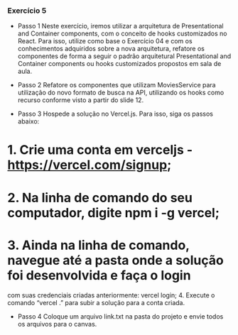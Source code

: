 ### Exercício 5

* Passo 1
Neste exercício, iremos utilizar a arquitetura de Presentational and Container components, com o
conceito de hooks customizados no React. Para isso, utilize como base o Exercício 04 e com os
conhecimentos adquiridos sobre a nova arquitetura, refatore os componentes de forma a seguir o
padrão arquitetural Presentational and Container components ou hooks customizados propostos em
sala de aula.

* Passo 2
Refatore os componentes que utilizam MoviesService para utilização do novo formato de busca na API,
utilizando os hooks como recurso conforme visto a partir do slide 12.
* Passo 3
Hospede a solução no Vercel.js. Para isso, siga os passos abaixo:

# 1. Crie uma conta em verceljs - https://vercel.com/signup;
# 2. Na linha de comando do seu computador, digite npm i -g vercel;
# 3. Ainda na linha de comando, navegue até a pasta onde a solução foi desenvolvida e faça o login
com suas credenciais criadas anteriormente: vercel login;
4. Execute o comando “vercel .” para subir a solução para a conta criada.

* Passo 4
Coloque um arquivo link.txt na pasta do projeto e envie todos os arquivos para o canvas.